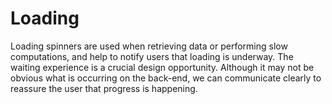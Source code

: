 # Loading

Loading spinners are used when retrieving data or performing slow computations, and help to notify users that loading is underway.
The waiting experience is a crucial design opportunity.
Although it may not be obvious what is occurring on the back-end, we can communicate clearly to reassure the user that progress is happening.
